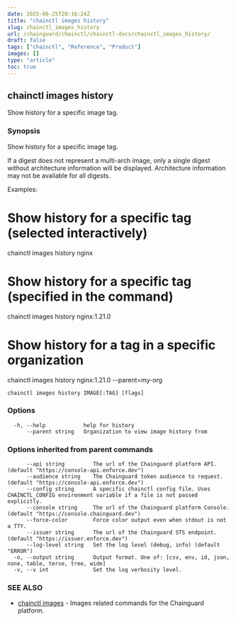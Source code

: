 ```yaml
---
date: 2025-06-25T20:16:24Z
title: "chainctl images history"
slug: chainctl_images_history
url: /chainguard/chainctl/chainctl-docs/chainctl_images_history/
draft: false
tags: ["chainctl", "Reference", "Product"]
images: []
type: "article"
toc: true
---
```

## chainctl images history

Show history for a specific image tag.

### Synopsis

Show history for a specific image tag.

If a digest does not represent a multi-arch image, only a single digest without architecture information will be displayed.
Architecture information may not be available for all digests.

Examples:
  # Show history for a specific tag (selected interactively)
  chainctl images history nginx

  # Show history for a specific tag (specified in the command)
  chainctl images history nginx:1.21.0

  # Show history for a tag in a specific organization
  chainctl images history nginx:1.21.0 --parent=my-org

```
chainctl images history IMAGE[:TAG] [flags]
```

### Options

```
  -h, --help            help for history
      --parent string   Organization to view image history from
```

### Options inherited from parent commands

```
      --api string         The url of the Chainguard platform API. (default "https://console-api.enforce.dev")
      --audience string    The Chainguard token audience to request. (default "https://console-api.enforce.dev")
      --config string      A specific chainctl config file. Uses CHAINCTL_CONFIG environment variable if a file is not passed explicitly.
      --console string     The url of the Chainguard platform Console. (default "https://console.chainguard.dev")
      --force-color        Force color output even when stdout is not a TTY.
      --issuer string      The url of the Chainguard STS endpoint. (default "https://issuer.enforce.dev")
      --log-level string   Set the log level (debug, info) (default "ERROR")
  -o, --output string      Output format. One of: [csv, env, id, json, none, table, terse, tree, wide]
  -v, --v int              Set the log verbosity level.
```

### SEE ALSO

* [chainctl images](/chainguard/chainctl/chainctl-docs/chainctl_images/)	 - Images related commands for the Chainguard platform.

